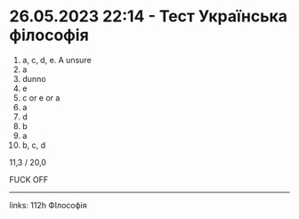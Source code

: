 # 26.05.2023 22:14 - Тест Українська філософія

1. a, c, d, e. A unsure
2. a
3. dunno
4. e
5. c or e or a
6. a
7. d
8. b
9. a
10. b, c, d

11,3 / 20,0

FUCK OFF



---

links: 112h ФІлософія

